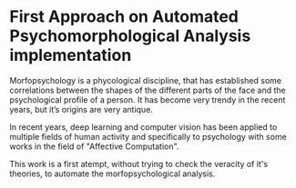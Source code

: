 # First Approach on Automated Psychomorphological Analysis implementation

Morfopsychology is a phycological discipline, that has established some correlations
between the shapes of the different parts of the face and the psychological
profile of a person. It has become very trendy in the recent years, but it’s origins
are very antique.

In recent years, deep learning and computer vision has been
applied to multiple fields of human activity and specifically to psychology with
some works in the field of "Affective Computation".

This work is a first atempt, without trying to check the veracity of it's theories, to automate the morfopsychological analysis.
